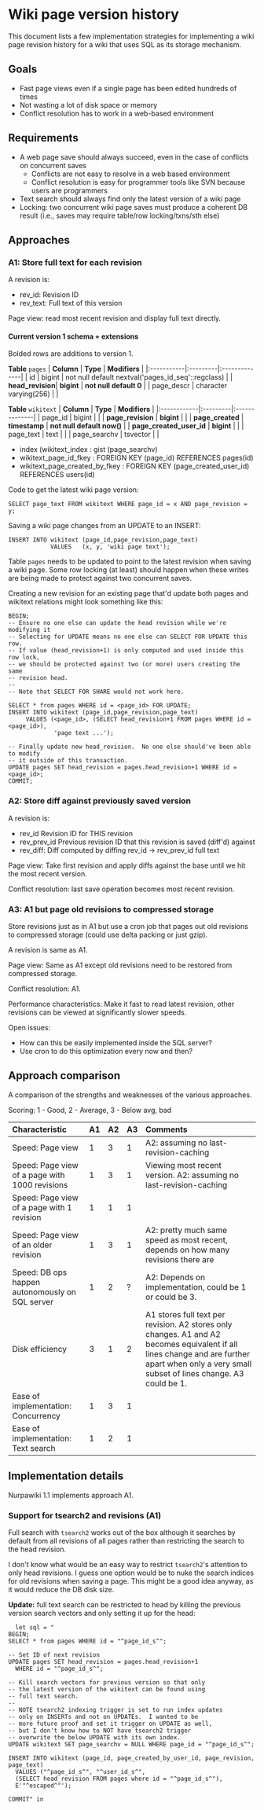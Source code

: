 # Wiki page version history #

This document lists a few implementation strategies for implementing a wiki page revision history for a wiki that uses SQL as its storage mechanism.

## Goals ##
  * Fast page views even if a single page has been edited hundreds of times
  * Not wasting a lot of disk space or memory
  * Conflict resolution has to work in a web-based environment

## Requirements ##
  * A web page save should always succeed, even in the case of conflicts on concurrent saves
    * Conflicts are not easy to resolve in a web based environment
    * Conflict resolution is easy for programmer tools like SVN because users are programmers
  * Text search should always find only the latest version of a wiki page
  * Locking: two concurrent wiki page saves must produce a coherent DB result (i.e., saves may require table/row locking/txns/sth else)

## Approaches ##

### A1: Store full text for each revision ###
A revision is:
  * rev\_id: Revision ID
  * rev\_text: Full text of this version

Page view: read most recent revision and display full text directly.

#### Current version 1 schema + extensions ####
Bolded rows are additions to version 1.

**Table** `pages`
| **Column** | **Type** | **Modifiers** |
|:-----------|:---------|:--------------|
| id      | bigint |  not null default nextval('pages\_id\_seq'::regclass) |
| **head\_revision**| **bigint** | **not null default 0** |
| page\_descr | character varying(256) |  |


**Table** `wikitext`
| **Column**  | **Type** | **Modifiers** |
|:------------|:---------|:--------------|
| page\_id   | bigint   |  |
| **page\_revision** | **bigint** |  |
| **page\_created** | **timestamp** | **not null default now()** |
| **page\_created\_user\_id** | **bigint** |  |
| page\_text | text     |  |
| page\_searchv | tsvector |  |

+ index (wikitext\_index : gist (page\_searchv)
+ wikitext\_page\_id\_fkey : FOREIGN KEY (page\_id) REFERENCES pages(id)
+ wikitext\_page\_created\_by\_fkey : FOREIGN KEY (page\_created\_user\_id) REFERENCES users(id)

Code to get the latest wiki page version:

```
SELECT page_text FROM wikitext WHERE page_id = x AND page_revision = y;
```

Saving a wiki page changes from an UPDATE to an INSERT:

```
INSERT INTO wikitext (page_id,page_revision,page_text) 
            VALUES   (x, y, 'wiki page text');
```

Table `pages` needs to be updated to point to the latest revision when saving a wiki page.  Some row locking (at least) should happen when these writes are being made to protect against two concurrent saves.

Creating a new revision for an existing page that'd update both pages and wikitext relations might look something like this:

```
BEGIN;
-- Ensure no one else can update the head revision while we're modifying it
-- Selecting for UPDATE means no one else can SELECT FOR UPDATE this row.
-- If value (head_revision+1) is only computed and used inside this row lock,
-- we should be protected against two (or more) users creating the same 
-- revision head.
--
-- Note that SELECT FOR SHARE would not work here.

SELECT * from pages WHERE id = <page_id> FOR UPDATE;
INSERT INTO wikitext (page_id,page_revision,page_text)
     VALUES (<page_id>, (SELECT head_revision+1 FROM pages WHERE id = <page_id>),
             'page text ...');

-- Finally update new head_revision.  No one else should've been able to modify
-- it outside of this transaction.
UPDATE pages SET head_revision = pages.head_revision+1 WHERE id = <page_id>;
COMMIT;
```

### A2: Store diff against previously saved version ###
A revision is:
  * rev\_id Revision ID for THIS revision
  * rev\_prev\_id Previous revision ID that this revision is saved (diff'd) against
  * rev\_diff: Diff computed by diffing rev\_id -> rev\_prev\_id full text

Page view: Take first revision and apply diffs against the base until we hit the most recent version.

Conflict resolution: last save operation becomes most recent revision.

### A3: A1 but page old revisions to compressed storage ###
Store revisions just as in A1 but use a cron job that pages out old revisions to compressed storage (could use delta packing or just gzip).

A revision is same as A1.

Page view: Same as A1 except old revisions need to be restored from compressed storage.

Conflict resolution: A1.

Performance characteristics: Make it fast to read latest revision, other revisions can be viewed at significantly slower speeds.

Open issues:
  * How can this be easily implemented inside the SQL server?
  * Use cron to do this optimization every now and then?

## Approach comparison ##
A comparison of the strengths and weaknesses of the various approaches.

Scoring: 1 - Good, 2 - Average, 3 - Below avg, bad

| **Characteristic**  | **A1** | **A2** | **A3** | **Comments** |
|:--------------------|:-------|:-------|:-------|:-------------|
| Speed: Page view| 1  | 3 | 1 | A2: assuming no last-revision-caching |
| Speed: Page view of a page with 1000 revisions| 1  | 3 | 1 | Viewing most recent version.  A2: assuming no last-revision-caching |
| Speed: Page view of a page with 1 revision| 1  | 1 | 1 |  |
| Speed: Page view of an older revision | 1  | 3 | 1 | A2: pretty much same speed as most recent, depends on how many revisions there are |
| Speed: DB ops happen autonomously on SQL server| 1  | 2 | ? | A2: Depends on implementation, could be 1 or could be 3. |
| Disk efficiency | 3  | 1 | 2 | A1 stores full text per revision.  A2 stores only changes. A1 and A2 becomes equivalent if all lines change and are further apart when only a very small subset of lines change.  A3 could be 1. |
| Ease of implementation: Concurrency| 1 | 3 | 1 |  |
| Ease of implementation: Text search| 1 | 2 | 1 |  |

## Implementation details ##

Nurpawiki 1.1 implements approach A1.

### Support for tsearch2 and revisions (A1) ###
Full search with `tsearch2` works out of the box although it searches by default from all revisions of all pages rather than restricting the search to the head revision.

I don't know what would be an easy way to restrict `tsearch2`'s attention to only head revisions.  I guess one option would be to nuke the search indices for old revisions when saving a page.  This might be a good idea anyway, as it would reduce the DB disk size.

**Update:** full text search can be restricted to head by killing the previous version search vectors and only setting it up for the head:

```
  let sql = "
BEGIN;
SELECT * from pages WHERE id = "^page_id_s^";

-- Set ID of next revision
UPDATE pages SET head_revision = pages.head_revision+1 
  WHERE id = "^page_id_s^";

-- Kill search vectors for previous version so that only
-- the latest version of the wikitext can be found using
-- full text search.
--
-- NOTE tsearch2 indexing trigger is set to run index updates
-- only on INSERTs and not on UPDATEs.  I wanted to be 
-- more future proof and set it trigger on UPDATE as well,
-- but I don't know how to NOT have tsearch2 trigger 
-- overwrite the below UPDATE with its own index.
UPDATE wikitext SET page_searchv = NULL WHERE page_id = "^page_id_s^";

INSERT INTO wikitext (page_id, page_created_by_user_id, page_revision, page_text)
  VALUES ("^page_id_s^", "^user_id_s^",
  (SELECT head_revision FROM pages where id = "^page_id_s^"),
  E'"^escaped^"');

COMMIT" in
```